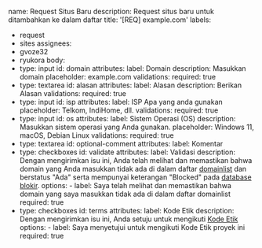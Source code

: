 name: Request Situs Baru
description: Request situs baru untuk ditambahkan ke dalam daftar
title: '[REQ] example.com'
labels: 
  - request
  - sites
assignees: 
  - gvoze32
  - ryukora
body:
  - type: input
    id: domain
    attributes:
      label: Domain
      description: Masukkan domain
      placeholder: example.com
    validations:
      required: true
  - type: textarea
    id: alasan
    attributes:
      label: Alasan
      description: Berikan Alasan
    validations:
      required: true
  - type: input
    id: isp
    attributes:
      label: ISP Apa yang anda gunakan
      placeholder: Telkom, IndiHome, dll.
    validations:
      required: true
  - type: input
    id: os
    attributes:
      label: Sistem Operasi (OS)
      description: Masukkan sistem operasi yang Anda gunakan.
      placeholder: Windows 11, macOS, Debian Linux
    validations:
      required: true
  - type: textarea
    id: optional-comment
    attributes:
      label: Komentar
  - type: checkboxes
    id: validate
    attributes:
      label: Validasi
      description: Dengan mengirimkan isu ini, Anda telah melihat dan memastikan bahwa domain yang Anda masukkan tidak ada di dalam daftar [domainlist](https://github.com/bebasid/bebasid/blob/main/dev/domainlist) dan berstatus "Ada" serta mempunyai keterangan "Blocked" pada [database blokir](https://trustpositif.kominfo.go.id/check).
      options:
        - label: Saya telah melihat dan memastikan bahwa domain yang saya masukkan tidak ada di dalam daftar domainlist
          required: true
  - type: checkboxes
    id: terms
    attributes:
      label: Kode Etik
      description: Dengan mengirimkan isu ini, Anda setuju untuk mengikuti [Kode Etik](https://github.com/bebasid/bebasid/blob/master/dev/readme/RULES.md)
      options:
        - label: Saya menyetujui untuk mengikuti Kode Etik proyek ini
          required: true